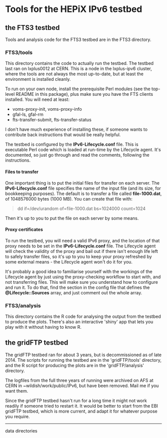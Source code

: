 # Tools for the HEPiX IPv6 testbed

## the FTS3 testbed
Tools and analysis code for the FTS3 testbed are in the FTS3 directory. 

### FTS3/tools
This directory contains the code to actually run the testbed. The testbed last ran on lxplus0012 at CERN. This is a node in the lxplus-ipv6 cluster, where the tools are not always the most up-to-date, but at least the environment is installed cleanly.

To run on your own node, install the prerequisite Perl modules (see the top-level README in this package), plus make sure you have the FTS clients installed. You will need at least:
   * voms-proxy-init, voms-proxy-info
   * gfal-ls, gfal-rm
   * fts-transfer-submit, fts-transfer-status

I don't have much experience of installing these, if someone wants to contribute back instructions that would be really helpful.

The testbed is configured by the **IPv6-Lifecycle.conf** file. This is executable Perl code which is loaded at run-time by the Lifecycle agent. It's documented, so just go through and read the comments, following the instructions.

#### Files to transfer
One important thing is to put the initial files for transfer on each server. The **IPv6-Lifecycle.conf** file specifies the name of the input file (and its size, for bookkeeping purposes). The default is to transfer a file called **file-1000.dat**, of 1048576000 bytes (1000 MB). You can create that file with:

> dd if=/dev/urandom of=file-1000.dat bs=1024000 count=1024

Then it's up to you to put the file on each server by some means.

#### Proxy certificates
To run the testbed, you will need a valid IPv6 proxy, and the location of that proxy needs to be set in the **IPv6-Lifecycle.conf** file. The Lifecycle agent will check the validity of the proxy and bail out if there isn't enough life left to safely transfer files, so it's up to you to keep your proxy refreshed by some external means - the Lifecycle agent won't do it for you.

It's probably a good idea to familiarise yourself with the workings of the Lifecycle agent by just using the proxy-checking workflow to start with, and not transferring files. This will make sure you understand how to configure and run it. To do that, find the section in the config file that defines the **@Lifecycle::Sources** array, and just comment out the whole array.

### FTS3/analysis
This directory contains the R code for analysing the output from the testbed to produce the plots. There's also an interactive 'shiny' app that lets you play with it without having to know R.

## the gridFTP testbed
The gridFTP testbed ran for about 3 years, but is decommissioned as of late 2014. The scripts for running the testbed are in the 'gridFTP/tools' directory, and the R script for producing the plots are in the 'gridFTP/analysis' directory.

The logfiles from the full three years of running were archived on AFS at CERN in ~wildish/work/public/IPv6, but have been removed. Mail me if you want them.

Since the gridFTP testbed hasn't run for a long time it might not work readily if someone tried to restart it. It would be better to start from the EBI gridFTP testbed, which is more current, and adapt it for whatever purpose you require.

---------------------------
data directories